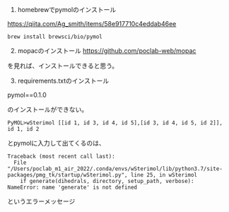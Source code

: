 
1. homebrewでpymolのインストール

https://qiita.com/Ag_smith/items/58e917710c4eddab46ee

`brew install brewsci/bio/pymol`

2. mopacのインストール
https://github.com/poclab-web/mopac

を見れば、インストールできると思う。

3. requirements.txtのインストール

pymol==0.1.0

のインストールができない。

```
PyMOL>wSterimol [[id 1, id 3, id 4, id 5],[id 3, id 4, id 5, id 2]], id 1, id 2
```
とpymolに入力して出てくるのは、
```
Traceback (most recent call last):
  File "/Users/poclab_m1_air_2022/.conda/envs/wSterimol/lib/python3.7/site-packages/pmg_tk/startup/wSterimol.py", line 25, in wSterimol
    if generate(dihedrals, directory, setup_path, verbose):
NameError: name 'generate' is not defined
```
というエラーメッセージ
